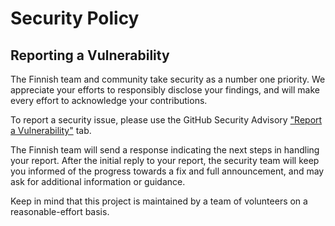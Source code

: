 # Security Policy

## Reporting a Vulnerability

The Finnish team and community take security as a number one priority.
We appreciate your efforts to responsibly disclose your findings, and will make every effort to acknowledge your contributions.

To report a security issue, please use the GitHub Security Advisory ["Report a Vulnerability"](https://github.com/nicolasauler/finnish/security/advisories/new) tab.

The Finnish team will send a response indicating the next steps in handling your report.
After the initial reply to your report, the security team will keep you informed of the progress towards a fix and full announcement,
and may ask for additional information or guidance.

Keep in mind that this project is maintained by a team of volunteers on a reasonable-effort basis.
